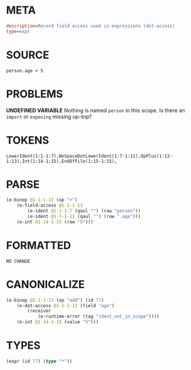 # META
~~~ini
description=Record field access used in expressions (dot-access)
type=expr
~~~
# SOURCE
~~~roc
person.age + 5
~~~
# PROBLEMS
**UNDEFINED VARIABLE**
Nothing is named `person` in this scope.
Is there an `import` or `exposing` missing up-top?

# TOKENS
~~~zig
LowerIdent(1:1-1:7),NoSpaceDotLowerIdent(1:7-1:11),OpPlus(1:12-1:13),Int(1:14-1:15),EndOfFile(1:15-1:15),
~~~
# PARSE
~~~clojure
(e-binop @1-1-1-15 (op "+")
	(e-field-access @1-1-1-13
		(e-ident @1-1-1-7 (qaul "") (raw "person"))
		(e-ident @1-7-1-11 (qaul "") (raw ".age")))
	(e-int @1-14-1-15 (raw "5")))
~~~
# FORMATTED
~~~roc
NO CHANGE
~~~
# CANONICALIZE
~~~clojure
(e-binop @1-1-1-15 (op "add") (id 77)
	(e-dot-access @1-1-1-13 (field "age")
		(receiver
			(e-runtime-error (tag "ident_not_in_scope"))))
	(e-int @1-14-1-15 (value "5")))
~~~
# TYPES
~~~clojure
(expr (id 77) (type "*"))
~~~
